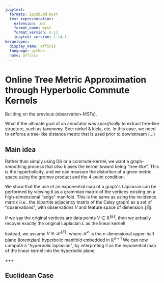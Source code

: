 ```yaml
---
jupytext:
  formats: ipynb,md:myst
  text_representation:
    extension: .md
    format_name: myst
    format_version: 0.13
    jupytext_version: 1.14.1
kernelspec:
  display_name: affinis
  language: python
  name: affinis
---
```


# Online Tree Metric Approximation through Hyperbolic Commute Kernels

Building on the previous (observation-MSTs). 

What if the ultimate goal of an annotator was _specifically_ to extract tree-like structure, such as taxonomy. 
See: nickel & kiela, etc. 
In this case, we need to enforce a tree-like distance metric that is used prior to downstream 
(...)

## Main idea

Rather than simply using DS or a commute-kernel, we want a graph-smoothing process that _also_ biases the kernel toward being "tree-like". This is the hyperbolicity, and we can measure the distortion of a given metric space using the gromov product and the 4-point condition. 

We show that the use of an exponential map of a graph's Laplacian can be performed by viewing it as a grammian matrix of the vertices existing on a high-dimensional "edge" manifold. 
This is the same as using the incidence matrix (i.e.. the bipartite adjacency matrix of the Caley graph) as a set of "observations", with observations $V$ and feature space of dimension $\|E\|$. 

if we say the original vertices are data points $V\in\mathbb{R}^{\|E\|}$, then we actually recover exactly the original Laplacian $L$ as the linear kernel! 

Instead, we assume $V\in\mathcal{H}^{\|E\|}$, where $\mathcal{H}^{n}$ is the n-dimensional upper-half plane (lorentzian) hyperbolic manifold embedded in $\mathbb{R}^{n+1}$ 
We can now compute a "hyperbolic laplacian", by interpreting it as the exponential map of the linear kernel into the hyperbolic plane. 

+++

## Euclidean Case
